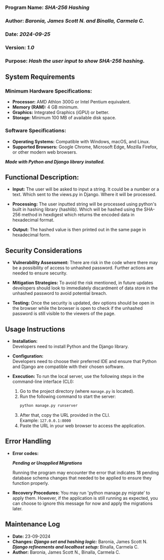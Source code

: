 ### Program Name: _SHA-256 Hashing_ 
### Author: _Baronia, James Scott N. and Binalla, Carmela C._ 
### Date: _2024-09-25_ 
### Version: _1.0_ 
### Purpose: _Hash the user input to show SHA-256 hashing_.

## System Requirements

### Minimum Hardware Specifications:
- **Processor:** AMD Athlon 300G or Intel Pentium equivalent.
- **Memory (RAM):** 4 GB minimum.
- **Graphics:** Integrated Graphics (iGPU) or better.
- **Storage:** Minimum 100 MB of available disk space.

### Software Specifications:
- **Operating Systems:** Compatible with Windows, macOS, and Linux.
- **Supported Browsers:** Google Chrome, Microsoft Edge, Mozilla Firefox, or other modern web browsers.


**_Made with Python and Django library installed._**

## Functional Description:  
- **Input:** The user will be asked to input a string. It could be a number or a text. Which sent to the views.py in Django.
Where it will be processed.

- **Processing:** The user inputted string will be processed using python's built in hashing library (hashlib). Which will be hashed using the SHA-256 method in hexdigest which returns the encoded data in hexadecimal format. 

- **Output:** The hashed value is then printed out in the same page in hexadecimal form.

## Security Considerations  
- **Vulnerability Assessment:** There are risk in the code where there may be a possibility of access to unhashed password. Further actions
are needed to ensure security.

- **Mitigation Strategies:** To avoid the risk mentioned, in future updates developers should look to immediately discardment of data store
in the unhashed password to avoid potential breach.  

- **Testing:** Once the security is updated, dev options should be open in the browser while the browser is open to check if the unhashed password is still visible to the viewers of the page.  

## Usage Instructions
- **Installation:**  
  Developers need to install Python and the Django library.
  
- **Configuration:**  
  Developers need to choose their preferred IDE and ensure that Python and Django are compatible with their chosen software.
  
- **Execution:**
  To run the local server, use the following steps in the command-line interface (CLI):
  
  1. Go to the project directory (where `manage.py` is located).
  2. Run the following command to start the server:
     ```bash
     python manage.py runserver
     ```
  3. After that, copy the URL provided in the CLI.  
     Example: `127.0.0.1:8000`
  4. Paste the URL in your web browser to access the application.

## Error Handling
- **Error codes:**
  
  _**Pending or Unapplied Migrations**_
  
  Running the program may encounter the error that indicates 18 pending database schema changes that needed to be applied to ensure they function properly.

- **Recovery Procedures:**
  You may run 'python manage.py migrate' to apply them. However, if the application is still running as expected, you can choose to ignore this message for now and apply the migrations later.

## Maintenance Log
- **Date:** 23-09-2024
- **Changes:**
  _**Django set and hashing logic:**_ Baronia, James Scott N.
  _**Django refinements and localhost setup:**_ Binalla, Carmela C.
- **Author:** Baronia, James Scott N., Binalla, Carmela C.






